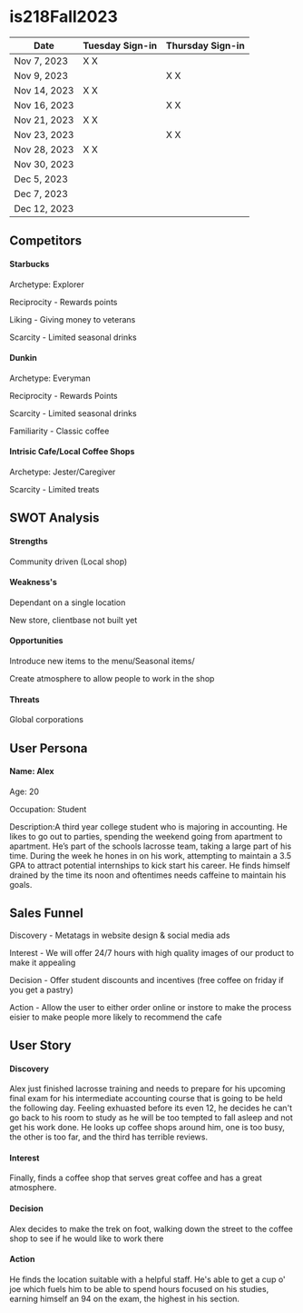 # is218Fall2023
| Date       | Tuesday Sign-in | Thursday Sign-in |
|------------|-----------------|------------------|
| Nov 7, 2023|    X       X    |                 |
| Nov 9, 2023|                 |     X      X       |
| Nov 14, 2023|   X      X       |                  |
| Nov 16, 2023|                |     X     X      |
| Nov 21, 2023|   X    X         |                  |
| Nov 23, 2023|                |     X    X         |
| Nov 28, 2023|    X     X       |                  |
| Nov 30, 2023|                |                  |
| Dec 5, 2023 |                |                  |
| Dec 7, 2023 |                |                  |
| Dec 12, 2023|                |                  |


<h2>Competitors</h2>
<h4>Starbucks</h4>
<p>Archetype: Explorer</p>
<p>Reciprocity - Rewards points</p>
<p>Liking - Giving money to veterans</p>
<p>Scarcity - Limited seasonal drinks</p>

<h4>Dunkin</h4>
<p>Archetype: Everyman</p>
<p>Reciprocity - Rewards Points</p>
<p>Scarcity - Limited seasonal drinks</p>
<p>Familiarity - Classic coffee</p>

<h4>Intrisic Cafe/Local Coffee Shops</h4>
<p>Archetype: Jester/Caregiver</p>
<p>Scarcity - Limited treats</p>

<h2>SWOT Analysis</h2>
<h4>Strengths</h4>
<p>Community driven (Local shop)</p>
<h4>Weakness's</h4>
<p>Dependant on a single location</p>
<p>New store, clientbase not built yet</p>
<h4>Opportunities</h4>
<p>Introduce new items to the menu/Seasonal items/</p>
<p>Create atmosphere to allow people to work in the shop</p>
<h4>Threats</h4>
<p>Global corporations</p>


<h2>User Persona</h2>
<h4>Name: Alex</h4>
<p>Age: 20</p>
<p>Occupation: Student</p>
<p>Description:A third year college student who is majoring in accounting. He likes to go out to parties, spending the weekend going from apartment to apartment. He’s part of the schools lacrosse team, taking a large part of his time. During the week he hones in on his work, attempting to maintain a 3.5 GPA to attract potential internships to kick start his career. He finds himself drained by the time its noon and oftentimes needs caffeine to maintain his goals.</p>


<h2>Sales Funnel</h2>
<p>Discovery - Metatags in website design & social media ads</p>
<p>Interest - We will offer 24/7 hours with high quality images of our product to make it appealing</p>
<p>Decision - Offer student discounts and incentives (free coffee on friday if you get a pastry)</p>
<p>Action - Allow the user to either order online or instore to make the process eisier to make people more likely to recommend the cafe</p>

<h2>User Story</h2>
<h4>Discovery</h4>
<p>Alex just finished lacrosse training and needs to prepare for his upcoming final exam for his intermediate accounting course that is going to be held the following day. Feeling exhuasted before its even 12, he decides he can't go back to his room to study as he will be too tempted to fall asleep and not get his work done. He looks up coffee shops around him, one is too busy, the other is too far, and the third has terrible reviews. </p>
<h4>Interest</h4>
<p>Finally, finds a coffee shop that serves great coffee and has a great atmosphere.</p>
<h4>Decision</h4>
<p>Alex decides to make the trek on foot, walking down the street to the coffee shop to see if he would like to work there</p>
<h4>Action</h4>
<p>He finds the location suitable with a helpful staff. He's able to get a cup o' joe which fuels him to be able to spend hours focused on his studies, earning himself an 94 on the exam, the highest in his section.</p>
